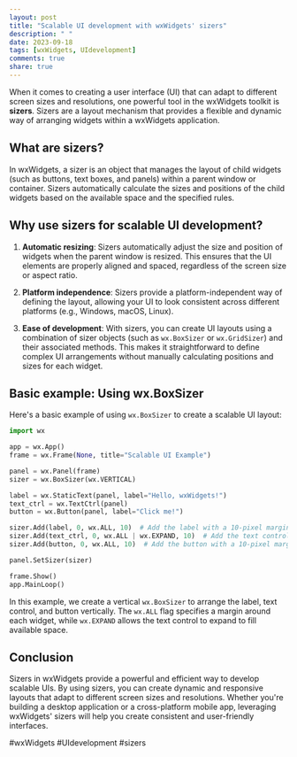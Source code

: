 ```yaml
---
layout: post
title: "Scalable UI development with wxWidgets' sizers"
description: " "
date: 2023-09-18
tags: [wxWidgets, UIdevelopment]
comments: true
share: true
---
```


When it comes to creating a user interface (UI) that can adapt to different screen sizes and resolutions, one powerful tool in the wxWidgets toolkit is **sizers**. Sizers are a layout mechanism that provides a flexible and dynamic way of arranging widgets within a wxWidgets application.

## What are sizers?

In wxWidgets, a sizer is an object that manages the layout of child widgets (such as buttons, text boxes, and panels) within a parent window or container. Sizers automatically calculate the sizes and positions of the child widgets based on the available space and the specified rules.

## Why use sizers for scalable UI development?

1. **Automatic resizing**: Sizers automatically adjust the size and position of widgets when the parent window is resized. This ensures that the UI elements are properly aligned and spaced, regardless of the screen size or aspect ratio.

2. **Platform independence**: Sizers provide a platform-independent way of defining the layout, allowing your UI to look consistent across different platforms (e.g., Windows, macOS, Linux).

3. **Ease of development**: With sizers, you can create UI layouts using a combination of sizer objects (such as `wx.BoxSizer` or `wx.GridSizer`) and their associated methods. This makes it straightforward to define complex UI arrangements without manually calculating positions and sizes for each widget.

## Basic example: Using wx.BoxSizer

Here's a basic example of using `wx.BoxSizer` to create a scalable UI layout:

```python
import wx

app = wx.App()
frame = wx.Frame(None, title="Scalable UI Example")

panel = wx.Panel(frame)
sizer = wx.BoxSizer(wx.VERTICAL)

label = wx.StaticText(panel, label="Hello, wxWidgets!")
text_ctrl = wx.TextCtrl(panel)
button = wx.Button(panel, label="Click me!")

sizer.Add(label, 0, wx.ALL, 10)  # Add the label with a 10-pixel margin on all sides
sizer.Add(text_ctrl, 0, wx.ALL | wx.EXPAND, 10)  # Add the text control with margins and expand to fill available space
sizer.Add(button, 0, wx.ALL, 10)  # Add the button with a 10-pixel margin on all sides

panel.SetSizer(sizer)

frame.Show()
app.MainLoop()
```

In this example, we create a vertical `wx.BoxSizer` to arrange the label, text control, and button vertically. The `wx.ALL` flag specifies a margin around each widget, while `wx.EXPAND` allows the text control to expand to fill available space.

## Conclusion

Sizers in wxWidgets provide a powerful and efficient way to develop scalable UIs. By using sizers, you can create dynamic and responsive layouts that adapt to different screen sizes and resolutions. Whether you're building a desktop application or a cross-platform mobile app, leveraging wxWidgets' sizers will help you create consistent and user-friendly interfaces.

#wxWidgets #UIdevelopment #sizers